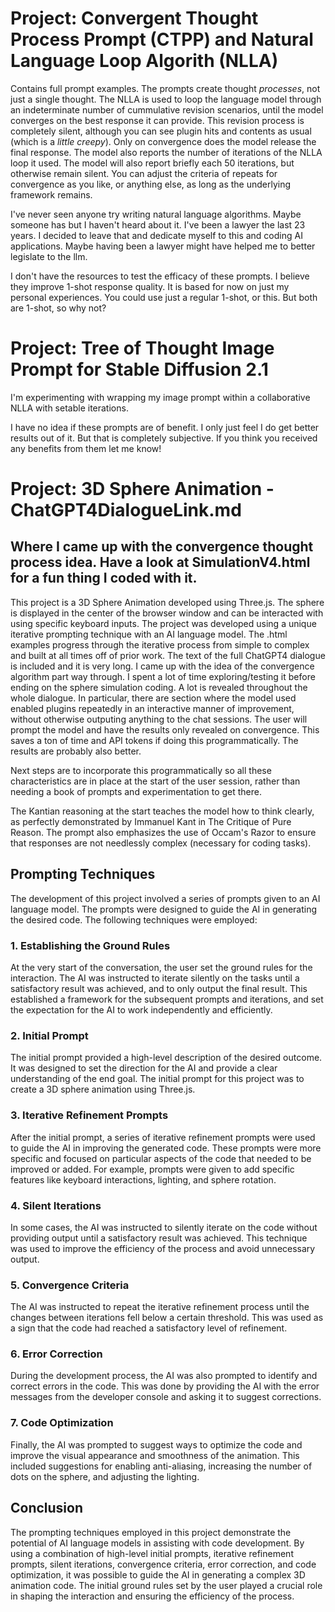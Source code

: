 # Project: Convergent Thought Process Prompt (CTPP) and Natural Language Loop Algorith (NLLA)

Contains full prompt examples. The prompts create thought _processes_, not just a single thought. The NLLA is used to loop the language model through an indeterminate number of cummulative revision scenarios, until the model converges on the best response it can provide. This revision process is completely silent, although you can see plugin hits and contents as usual (which is a _little creepy_). Only on convergence does the model release the final response. The model also reports the number of iterations of the NLLA loop it used. The model will also report briefly each 50 iterations, but otherwise remain silent. You can adjust the criteria of repeats for convergence as you like, or anything else, as long as the underlying framework remains.

I've never seen anyone try writing natural language algorithms. Maybe someone has but I haven't heard about it. I've been a lawyer the last 23 years. I decided to leave that and dedicate myself to this and coding AI applications. Maybe having been a lawyer might have helped me to better legislate to the llm. 

I don't have the resources to test the efficacy of these prompts. I believe they improve 1-shot response quality. It is based for now on just my personal experiences. You could use just a regular 1-shot, or this. But both are 1-shot, so why not? 

# Project: Tree of Thought Image Prompt for Stable Diffusion 2.1

I'm experimenting with wrapping my image prompt within a collaborative NLLA with setable iterations. 

I have no idea if these prompts are of benefit. I only just feel I do get better results out of it. But that is completely subjective. If you think you received any benefits from them let me know!


# Project: 3D Sphere Animation - ChatGPT4DialogueLink.md 
## Where I came up with the convergence thought process idea. Have a look at SimulationV4.html for a fun thing I coded with it.

This project is a 3D Sphere Animation developed using Three.js. The sphere is displayed in the center of the browser window and can be interacted with using specific keyboard inputs. The project was developed using a unique iterative prompting technique with an AI language model. The .html examples progress through the iterative process from simple to complex and built at all times off of prior work. The text of the full ChatGPT4 dialogue is included and it is very long. I came up with the idea of the convergence algorithm part way through. I spent a lot of time exploring/testing it before ending on the sphere simulation coding. A lot is revealed throughout the whole dialogue. In particular, there are section where the model used enabled plugins repeatedly in an interactive manner of improvement, without otherwise outputing anything to the chat sessions. The user will prompt the model and have the results only revealed on convergence. This saves a ton of time and API tokens if doing this programmatically. The results are probably also better. 

Next steps are to incorporate this programmatically so all these characteristics are in place at the start of the user session, rather than needing a book of prompts and experimentation to get there.

The Kantian reasoning at the start teaches the model how to think clearly, as perfectly demonstrated by Immanuel Kant in The Critique of Pure Reason. The prompt also emphasizes the use of Occam's Razor to ensure that responses are not needlessly complex (necessary for coding tasks).

## Prompting Techniques

The development of this project involved a series of prompts given to an AI language model. The prompts were designed to guide the AI in generating the desired code. The following techniques were employed:

### 1. Establishing the Ground Rules

At the very start of the conversation, the user set the ground rules for the interaction. The AI was instructed to iterate silently on the tasks until a satisfactory result was achieved, and to only output the final result. This established a framework for the subsequent prompts and iterations, and set the expectation for the AI to work independently and efficiently.

### 2. Initial Prompt

The initial prompt provided a high-level description of the desired outcome. It was designed to set the direction for the AI and provide a clear understanding of the end goal. The initial prompt for this project was to create a 3D sphere animation using Three.js.

### 3. Iterative Refinement Prompts

After the initial prompt, a series of iterative refinement prompts were used to guide the AI in improving the generated code. These prompts were more specific and focused on particular aspects of the code that needed to be improved or added. For example, prompts were given to add specific features like keyboard interactions, lighting, and sphere rotation.

### 4. Silent Iterations

In some cases, the AI was instructed to silently iterate on the code without providing output until a satisfactory result was achieved. This technique was used to improve the efficiency of the process and avoid unnecessary output.

### 5. Convergence Criteria

The AI was instructed to repeat the iterative refinement process until the changes between iterations fell below a certain threshold. This was used as a sign that the code had reached a satisfactory level of refinement.

### 6. Error Correction

During the development process, the AI was also prompted to identify and correct errors in the code. This was done by providing the AI with the error messages from the developer console and asking it to suggest corrections.

### 7. Code Optimization

Finally, the AI was prompted to suggest ways to optimize the code and improve the visual appearance and smoothness of the animation. This included suggestions for enabling anti-aliasing, increasing the number of dots on the sphere, and adjusting the lighting.

## Conclusion

The prompting techniques employed in this project demonstrate the potential of AI language models in assisting with code development. By using a combination of high-level initial prompts, iterative refinement prompts, silent iterations, convergence criteria, error correction, and code optimization, it was possible to guide the AI in generating a complex 3D animation code. The initial ground rules set by the user played a crucial role in shaping the interaction and ensuring the efficiency of the process.